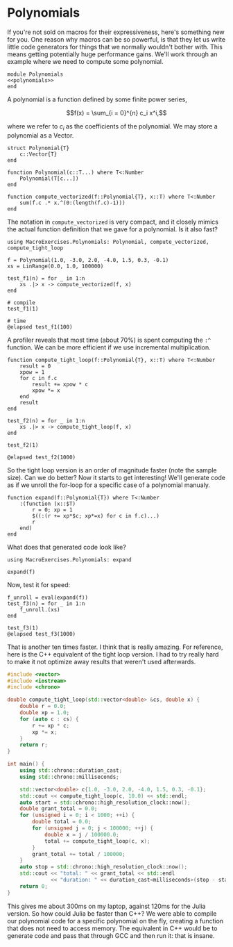 # Polynomials
If you're not sold on macros for their expressiveness, here's something new for you. One reason why macros can be so powerful, is that they let us write little code generators for things that we normally wouldn't bother with. This means getting potentially huge performance gains. We'll work through an example where we need to compute some polynomial.

``` {.julia file=src/Polynomials.jl}
module Polynomials
<<polynomials>>
end
```

A polynomial is a function defined by some finite power series,

```math
f(x) = \sum_{i = 0}^{n} c_i x^i,
```

where we refer to $c_i$ as the coefficients of the polynomial. We may store a polynomial as a Vector.

``` {.julia #polynomials}
struct Polynomial{T}
    c::Vector{T}
end

function Polynomial(c::T...) where T<:Number
    Polynomial(T[c...])
end

function compute_vectorized(f::Polynomial{T}, x::T) where T<:Number
    sum(f.c .* x.^(0:(length(f.c)-1)))
end
```

The notation in `compute_vectorized` is very compact, and it closely mimics the actual function definition that we gave for a polynomial. Is it also fast?

```@example 1
using MacroExercises.Polynomials: Polynomial, compute_vectorized, compute_tight_loop

f = Polynomial(1.0, -3.0, 2.0, -4.0, 1.5, 0.3, -0.1)
xs = LinRange(0.0, 1.0, 100000)

test_f1(n) = for _ in 1:n
    xs .|> x -> compute_vectorized(f, x)
end

# compile
test_f1(1)

# time
@elapsed test_f1(100)
```

A profiler reveals that most time (about 70%) is spent computing the `:^` function. We can be more efficient if we use incremental multiplication.

``` {.julia #polynomials}
function compute_tight_loop(f::Polynomial{T}, x::T) where T<:Number
    result = 0
    xpow = 1
    for c in f.c
        result += xpow * c
        xpow *= x
    end
    result
end
```

```@example 1
test_f2(n) = for _ in 1:n
    xs .|> x -> compute_tight_loop(f, x)
end

test_f2(1)

@elapsed test_f2(1000)
```

So the tight loop version is an order of magnitude faster (note the sample size). Can we do better? Now it starts to get interesting! We'll generate code as if we unroll the for-loop for a specific case of a polynomial manualy.

``` {.julia #polynomials}
function expand(f::Polynomial{T}) where T<:Number
    :(function (x::$T)
        r = 0; xp = 1
        $((:(r += xp*$c; xp*=x) for c in f.c)...)
        r
    end)
end
```

What does that generated code look like?

```@example 1
using MacroExercises.Polynomials: expand

expand(f)
```

Now, test it for speed:

```@example 1
f_unroll = eval(expand(f))
test_f3(n) = for _ in 1:n
    f_unroll.(xs)
end

test_f3(1)
@elapsed test_f3(1000)
```

That is another ten times faster. I think that is really amazing. For reference, here is the C++ equivalent of the tight loop version. I had to try really hard to make it not optimize away results that weren't used afterwards.

``` {.cpp file=src/polynomials.cpp}
#include <vector>
#include <iostream>
#include <chrono>

double compute_tight_loop(std::vector<double> &cs, double x) {
    double r = 0.0;
    double xp = 1.0;
    for (auto c : cs) {
        r += xp * c;
        xp *= x;
    }
    return r;
}

int main() {
    using std::chrono::duration_cast;
    using std::chrono::milliseconds;

    std::vector<double> c{1.0, -3.0, 2.0, -4.0, 1.5, 0.3, -0.1};
    std::cout << compute_tight_loop(c, 10.0) << std::endl;
    auto start = std::chrono::high_resolution_clock::now();
    double grant_total = 0.0;
    for (unsigned i = 0; i < 1000; ++i) {
        double total = 0.0;
        for (unsigned j = 0; j < 100000; ++j) {
            double x = j / 100000.0;
            total += compute_tight_loop(c, x);
        }
        grant_total += total / 100000;
    }
    auto stop = std::chrono::high_resolution_clock::now();
    std::cout << "total: " << grant_total << std::endl
              << "duration: " << duration_cast<milliseconds>(stop - start) << std::endl;
    return 0;
}
```

This gives me about 300ms on my laptop, against 120ms for the Julia version. So how could Julia be faster than C++? We were able to compile our polynomial code for a specific polynomial on the fly, creating a function that does not need to access memory. The equivalent in C++ would be to generate code and pass that through GCC and then run it: that is insane.
